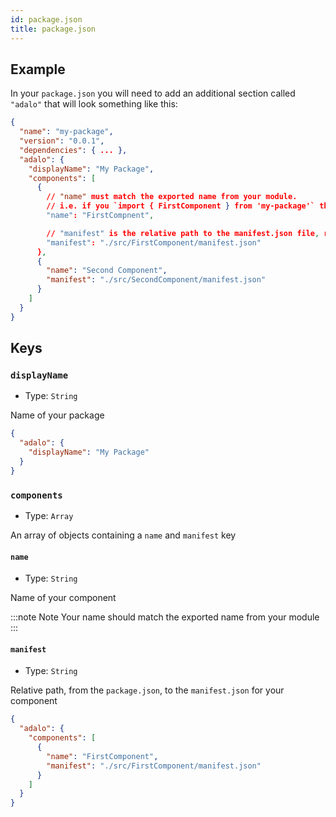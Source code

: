 ```yaml
---
id: package.json
title: package.json
---
```


## Example

In your `package.json` you will need to add an additional section called `"adalo"` that will look something like this:

```json
{
  "name": "my-package",
  "version": "0.0.1",
  "dependencies": { ... },
  "adalo": {
    "displayName": "My Package",
    "components": [
      {
        // "name" must match the exported name from your module.
        // i.e. if you `import { FirstComponent } from 'my-package'` then you would put:
        "name": "FirstCompnent",

        // "manifest" is the relative path to the manifest.json file, relative to package.json
        "manifest": "./src/FirstComponent/manifest.json"
      },
      {
        "name": "Second Component",
        "manifest": "./src/SecondComponent/manifest.json"
      }
    ]
  }
}
```

## Keys

### `displayName`

- Type: `String`

Name of your package

```json
{
  "adalo": {
    "displayName": "My Package"
  }
}
```

### `components`

- Type: `Array`

An array of objects containing a `name` and `manifest` key

#### `name`

- Type: `String`

Name of your component

:::note Note
Your name should match the exported name from your module
:::

#### `manifest`

- Type: `String`

Relative path, from the `package.json`, to the `manifest.json` for your component

```json
{
  "adalo": {
    "components": [
      {
        "name": "FirstComponent",
        "manifest": "./src/FirstComponent/manifest.json"
      }
    ]
  }
}
```
